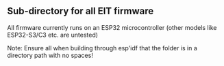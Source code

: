 ## Sub-directory for all EIT firmware ##

All firmware currently runs on an ESP32 microcontroller (other models like ESP32-S3/C3 etc. are untested)

Note: Ensure all when building through esp'idf that the folder is in a directory path with no spaces!
